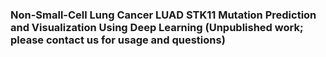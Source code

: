 ### Non-Small-Cell Lung Cancer LUAD STK11 Mutation Prediction and Visualization Using Deep Learning (Unpublished work; please contact us for usage and questions)

